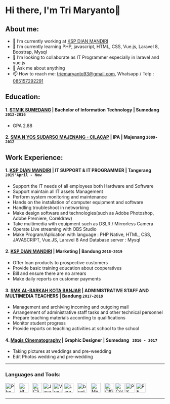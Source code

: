 # Hi there, I'm Tri Maryanto👋
## About me:
- 🔭 I’m currently working at [KSP DIAN MANDIRI](https://www.dianmandiri.id)
- 🌱 I’m currently learning PHP, javascript, HTML, CSS, Vue.js, Laravel 8, Boostrap, Mysql
- 👯 I’m looking to collaborate as IT Programmer especially in laravel and vue.js
- 💬 Ask me about anything
- 📫 How to reach me: triemaryanto93@gmail.com, Whatsapp / Telp : [085157292291](https://wa.me/085157392291)

## Education:

#### 1. [STMIK SUMEDANG](https://fti.unsap.ac.id/) | Bachelor of Information Technology | Sumedang `2012-2016`
   - GPA 2.88
   
 #### 2. [SMA N YOS SUDARSO MAJENANG - CILACAP](https://web.facebook.com/smayosma/?_rdc=1&_rdr) | IPA | Majenang `2009-2012`

## Work Experience:
#### 1. [KSP DIAN MANDIRI](https://www.dianmandiri.id) | IT SUPPORT & IT PROGRAMMER | Tangerang `2019'April - Now`
   - Support the IT needs of all employees both Hardware and Software
   - Support maintain all IT assets Management
   - Perform system monitoring and maintenance
   - Hands on the installation of computer equipment and software
   - Handling troubleshoot in networking 
   - Make design software and technologies(such as Adobe Photoshop, Adobe Premiere, Coreldraw)
   - Take multimedia with equipment such as DSLR / Mirrorless Camera
   - Operate Live streaming with OBS Studio
   - Make Program/Aplication with language : PHP Native, HTML, CSS, JAVASCRIPT, Vue.JS, Laravel 8 And Database server : Mysql
#### 2. [KSP DIAN MANDIRI](https://www.dianmandiri.id) | Marketing | Bandung `2018-2019`
   - Offer loan products to prospective customers
   - Provide basic training education about cooperatives
   - Bill and ensure there are no arrears
   - Make daily reports on customer payments
#### 3. [SMK AL-BARKAH KOTA BANJAR](https://web.facebook.com/smkalbarakahkotabanjar/?_rdc=1&_rdr) | ADMINISTRATIVE STAFF AND MULTIMEDIA TEACHERS | Bandung `2017-2018`
   - Management and archiving incoming and outgoing mail
   - Arrangement of administrative staff tasks and other technical personnel
   - Prepare teaching materials according to qualifications
   - Monitor student progress
   - Provide reports on teaching activities at school to the school
#### 4. [Magis Cinematography](https://www.instagram.com/explore/tags/magiscinematography/?hl=en) | Graphic Designer | Sumedang ` 2016 - 2017`
   - Taking pictures at weddings and pre-weedding
   - Edit Photos wedding and pre-wedding
---

### Languages and Tools:
[<img align="left" alt="Php" width="30px" src="https://www.php.net/images/logos/php-logo.svg" style="padding-right:10px;" />][webdev]
[<img align="left" alt="Html" width="30px" src="https://upload.wikimedia.org/wikipedia/commons/thumb/6/61/HTML5_logo_and_wordmark.svg/120px-HTML5_logo_and_wordmark.svg.png" style="padding-right:10px;" />][webdev]
[<img align="left" alt="CSS" width="30px" src="https://upload.wikimedia.org/wikipedia/commons/thumb/d/d5/CSS3_logo_and_wordmark.svg/120px-CSS3_logo_and_wordmark.svg.png" />][webdev]
[<img align="left" alt="Javascript" width="30px" src="https://upload.wikimedia.org/wikipedia/commons/thumb/6/6a/JavaScript-logo.png/600px-JavaScript-logo.png?20120221235433" />][webdev]
[<img align="left" alt="Vue.js" width="30px" src="https://upload.wikimedia.org/wikipedia/commons/thumb/9/95/Vue.js_Logo_2.svg/512px-Vue.js_Logo_2.svg.png?20170919082558" />][webdev]
[<img align="left" alt="Laravel" width="30px" src="https://laravel.com/img/logomark.min.svg" style="padding-right:10px;" />][webdev]
[<img align="left" alt="bootstrap" width="30px" src="https://upload.wikimedia.org/wikipedia/commons/thumb/b/b2/Bootstrap_logo.svg/1280px-Bootstrap_logo.svg.png" style="padding-right:10px;" />][webdev]
[<img align="left" alt="Mysql" width="30px" src="https://www.freepnglogos.com/uploads/logo-mysql-png/logo-mysql-mysql-logo-png-images-are-download-crazypng-21.png" style="padding-right:10px;" />][webdev]
[<img align="left" alt="Office" width="30px" src="https://upload.wikimedia.org/wikipedia/commons/thumb/5/5f/Microsoft_Office_logo_%282019%E2%80%93present%29.svg/2048px-Microsoft_Office_logo_%282019%E2%80%93present%29.svg.png" />][webdev]
[<img align="left" alt="Corel" width="30px" src="https://seeklogo.com/images/C/coreldraw-x7-logo-747B0DC253-seeklogo.com.png" />][webdev]
[<img align="left" alt="PS" width="30px" src="https://upload.wikimedia.org/wikipedia/commons/thumb/a/af/Adobe_Photoshop_CC_icon.svg/1051px-Adobe_Photoshop_CC_icon.svg.png" />][webdev]
[<img align="left" alt="PE" width="30px" src="https://www.svgrepo.com/show/29749/premiere.svg" />][webdev]

<br />
<br />

---

[webdev]: https://github.com/triemaryanto/triemaryanto
